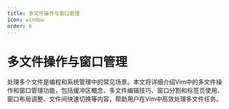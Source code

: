 ```yaml
---
title: 多文件操作与窗口管理
icon: window
order: 6
---
```


# 多文件操作与窗口管理

处理多个文件是编程和系统管理中的常见场景。本文将详细介绍Vim中的多文件操作和窗口管理功能，包括缓冲区概念、多文件编辑技巧、窗口分割和标签页使用、窗口布局调整、文件间快速切换等内容，帮助用户在Vim中高效处理多文件任务。
